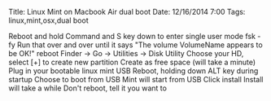 Title: Linux Mint on Macbook Air dual boot
Date: 12/16/2014 7:00
Tags: linux,mint,osx,dual boot

Reboot and hold Command and S key down to enter single user mode
fsk -fy
Run that over and over until it says "The volume VolumeName appears to be OK!"
reboot
Finder -> Go -> Utilities -> Disk Utility
Choose your HD, select [+] to create new partition
Create as free space (will take a minute)
Plug in your bootable linux mint USB
Reboot, holding down ALT key during startup
Choose to boot from USB
Mint will start from USB
Click install
Install will take a while
Don't reboot, tell it you want to

